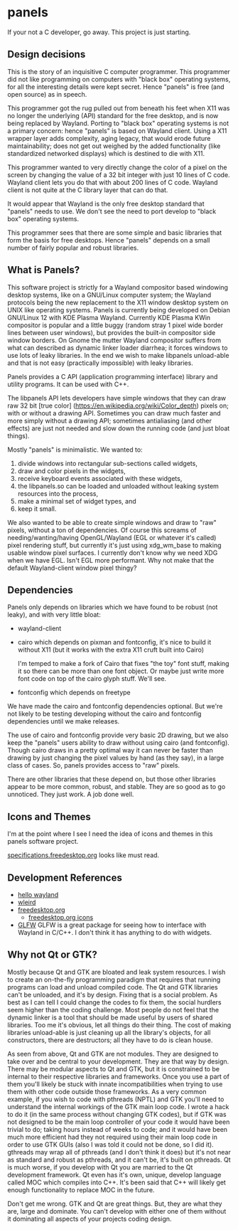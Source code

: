 # panels

If your not a C developer, go away.  This project is just starting.

## Design decisions

This is the story of an inquisitive C computer programmer.  This
programmer did not like programming on computers with "black box"
operating systems, for all the interesting details were kept secret.
Hence "panels" is free (and open source) as in speech.

This programmer got the rug pulled out from beneath his feet when X11 was
no longer the underlying (API) standard for the free desktop, and is now
being replaced by Wayland.  Porting to "black box" operating systems is
not a primary concern: hence "panels" is based on Wayland client.  Using a
X11 wrapper layer adds complexity, aging legacy, that would erode future
maintainability; does not get out weighed by the added functionality (like
standardized networked displays) which is destined to die with X11.

This programmer wanted to very directly change the color of a pixel on the
screen by changing the value of a 32 bit integer with just 10 lines of C
code.  Wayland client lets you do that with about 200 lines of C code.
Wayland client is not quite at the C library layer that can do that.

It would appear that Wayland is the only free desktop standard that
"panels" needs to use.  We don't see the need to port develop to
"black box" operating systems.

This programmer sees that there are some simple and basic libraries that
form the basis for free desktops.  Hence "panels" depends on a small
number of fairly popular and robust libraries.


## What is Panels?

This software project is strictly for a Wayland compositor based windowing
desktop systems, like on a GNU/Linux computer system; the Wayland
protocols being the new replacement to the X11 window desktop system on
UNIX like operating systems.  Panels is currently being developed on
Debian GNU/Linux 12 with KDE Plasma Wayland.  Currently KDE Plasma KWin
compositor is popular and a little buggy (random stray 1 pixel wide border
lines between user windows), but provides the built-in compositor side
window borders.  On Gnome the mutter Wayland compositor suffers from what
can described as dynamic linker loader diarrhea; it forces windows to use
lots of leaky libraries.  In the end we wish to make libpanels unload-able
and that is not easy (practically impossible) with leaky libraries.

Panels provides a C API (application programming interface) library
and utility programs.  It can be used with C++.

The libpanels API lets developers have simple windows that they can draw
raw 32 bit [true color] (https://en.wikipedia.org/wiki/Color_depth) pixels
on; with or without a drawing API.  Sometimes you can draw much faster and
more simply without a drawing API; sometimes antialiasing (and other
effects) are just not needed and slow down the running code (and just
bloat things).

Mostly "panels" is minimalistic.  We wanted to:

1. divide windows into rectangular sub-sections called widgets,
2. draw and color pixels in the widgets,
3. receive keyboard events associated with these widgets,
4. the libpanels.so can be loaded and unloaded without leaking
   system resources into the process,
5. make a minimal set of widget types, and
6. keep it small.

We also wanted to be able to create simple windows and draw to "raw"
pixels, without a ton of dependencies.  Of course this screams of
needing/wanting/having OpenGL/Wayland (EGL or whatever it's called) pixel
rendering stuff, but currently it's just using xdg_wm_base to making
usable window pixel surfaces.  I currently don't know why we need
XDG when we have EGL.  Isn't EGL more performant.  Why not make that
the default Wayland-client window pixel thingy?


## Dependencies

Panels only depends on libraries which we have found to be robust
(not leaky), and with very little bloat:

- wayland-client

- cairo which depends on pixman and fontconfig, it's nice to build it
  without X11 (but it works with the extra X11 cruft built into Cairo)

  I'm temped to make a fork of Cairo that fixes "the toy" font stuff,
  making it so there can be more than one font object.  Or maybe just
  write more font code on top of the cairo glyph stuff.  We'll see.

- fontconfig which depends on freetype

We have made the cairo and fontconfig dependencies optional.  But we're
not likely to be testing developing without the cairo and fontconfig
dependencies until we make releases.

The use of cairo and fontconfig provide very basic 2D drawing, but we also
keep the "panels" users ability to draw without using cairo (and
fontconfig).  Though cairo draws in a pretty optimal way it can never be
faster than drawing by just changing the pixel values by hand (as they
say), in a large class of cases.  So, panels provides access to "raw"
pixels.

There are other libraries that these depend on, but those other libraries
appear to be more common, robust, and stable.  They are so good as to go
unnoticed.  They just work.  A job done well.


## Icons and Themes

I'm at the point where I see I need the idea of icons and themes in this
panels software project.  

[specifications.freedesktop.org](
https://specifications.freedesktop.org/icon-theme-spec/latest/)
looks like must read.


## Development References

 * [hello wayland](https://github.com/emersion/hello-wayland.git)
 * [wleird](https://github.com/emersion/wleird.git)
 * [freedesktop.org](https://www.freedesktop.org/)
   * [freedesktop.org icons](
     https://specifications.freedesktop.org/icon-theme-spec/latest/)
 * [GLFW](https://github.com/glfw/glfw/)
   GLFW is a great package for seeing how to interface with Wayland in
   C/C++.  I don't think it has anything to do with widgets.


## Why not Qt or GTK?

Mostly because Qt and GTK are bloated and leak system resources.  I wish
to create an on-the-fly programming paradigm that requires that running
programs can load and unload compiled code.  The Qt and GTK libraries
can't be unloaded, and it's by design.  Fixing that is a social problem.
As best as I can tell I could change the codes to fix them, the social
hurdlers seem higher than the coding challenge.  Most people do not feel
that the dynamic linker is a tool that should be made useful by users of
shared libraries. Too me it's obvious, let all things do their thing.  The
cost of making libraries unload-able is just cleaning up all the library's
objects, for all constructors, there are destructors; all they have to do
is clean house.

As seen from above, Qt and GTK are not modules.  They are designed to take
over and be central to your development.  They are that way by design.
There may be modular aspects to Qt and GTK, but it is constrained to be
internal to their respective libraries and frameworks.  Once you use a
part of them you'll likely be stuck with innate incompatibilities when
trying to use them with other code outside those frameworks.  As a very
common example, if you wish to code with pthreads (NPTL) and GTK you'll
need to understand the internal workings of the GTK main loop code.  I
wrote a hack to do it (in the same process without changing GTK codes),
but if GTK was not designed to be the main loop controller of your code
it would have been trivial to do; taking hours instead of weeks to code;
and it would have been much more efficient had they not required using
their main loop code in order to use GTK GUIs (also I was told it could
not be done, so I did it).  gthreads may wrap all of pthreads (and I don't
think it does) but it's not near as standard and robust as pthreads, and
it can't be, it's built on pthreads.  Qt is much worse, if you develop
with Qt you are married to the Qt development framework.  Qt even has it's
own, unique, develop language called MOC which compiles into C++.  It's
been said that C++ will likely get enough functionality to replace MOC in
the future.

Don't get me wrong.  GTK and Qt are great things.  But, they are what they
are, large and dominate.  You can't develop with either one of them
without it dominating all aspects of your projects coding design.
